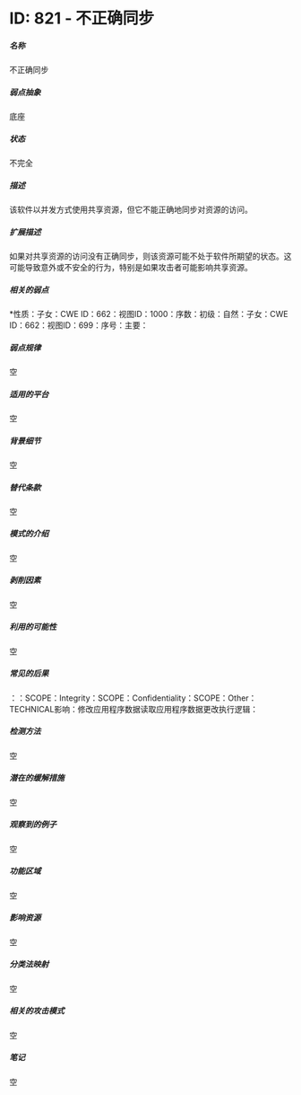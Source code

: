 # ID: 821 - 不正确同步
<h5>名称</h5>不正确同步
<h5>弱点抽象</h5>底座
<h5>状态</h5>不完全
<h5>描述</h5>该软件以并发方式使用共享资源，但它不能正确地同步对资源的访问。
<h5>扩展描述</h5>如果对共享资源的访问没有正确同步，则该资源可能不处于软件所期望的状态。这可能导致意外或不安全的行为，特别是如果攻击者可能影响共享资源。
<h5>相关的弱点</h5>*性质：子女：CWE ID：662：视图ID：1000：序数：初级：自然：子女：CWE ID：662：视图ID：699：序号：主要：
<h5>弱点规律</h5>空
<h5>适用的平台</h5>空
<h5>背景细节</h5>空
<h5>替代条款</h5>空
<h5>模式的介绍</h5>空
<h5>剥削因素</h5>空
<h5>利用的可能性</h5>空
<h5>常见的后果</h5>：：SCOPE：Integrity：SCOPE：Confidentiality：SCOPE：Other：TECHNICAL影响：修改应用程序数据读取应用程序数据更改执行逻辑：
<h5>检测方法</h5>空
<h5>潜在的缓解措施</h5>空
<h5>观察到的例子</h5>空
<h5>功能区域</h5>空
<h5>影响资源</h5>空
<h5>分类法映射</h5>空
<h5>相关的攻击模式</h5>空
<h5>笔记</h5>空

